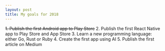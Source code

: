 ```yaml
---
layout: post
title: My goals for 2018
---
```


~~1. Publish the first Android app to Play Store~~
2. Publish the first React Native app to Play Store and App Store
3. Learn a new programming language: either Go, Rust or Ruby
4. Create the first app using AI
5. Publish the first article on Medium

